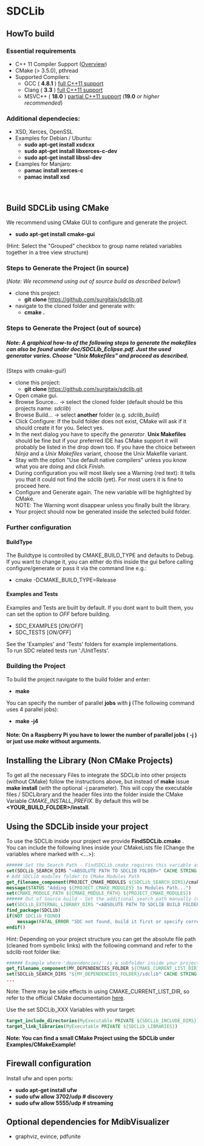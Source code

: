 # SDCLib

## HowTo build

### Essential requirements
- C++ 11 Compiler Support ([Overview](https://en.cppreference.com/w/cpp/compiler_support#cpp11))
- CMake (> 3.5.0), pthread
- Supported Compilers:
    - GCC    ( **4.8.1** )	[full C++11 support](https://gcc.gnu.org/projects/cxx-status.html#cxx11)
    - Clang  ( **3.3** )  [full C++11 support](http://clang.llvm.org/cxx_status.html#cxx11)
    - MSVC++ ( **18.0** )  [partial C++11 support](https://docs.microsoft.com/en-us/cpp/visual-cpp-language-conformance?view=vs-2017) (**19.0** *or higher recommended*)

### Additional dependecies: 
- XSD, Xerces, OpenSSL  
- Examples for Debian / Ubuntu:  
    - **sudo apt-get install xsdcxx**  
    - **sudo apt-get install libxerces-c-dev**  
    - **sudo apt-get install libssl-dev**  
- Examples for Manjaro:  
    - **pamac install xerces-c**  
    - **pamac install xsd**  
    
<br/>

## Build SDCLib using CMake
We recommend using CMake GUI to configure and generate the project.  
- **sudo apt-get install cmake-gui**  
  
(Hint: Select the "Grouped" checkbox to group name related variables together in a tree view structure)

### Steps to Generate the Project (in source) ###
(*Note: We recommend using out of source build as described below!*)  
- clone this project:  
    - **git clone** https://github.com/surgitaix/sdclib.git  
- navigate to the cloned folder and generate with:  
    - **cmake .**

### Steps to Generate the Project (out of source) ###
##### Note: A graphical how-to of the following steps to generate the makefiles can also be found under doc/SDCLib_Eclipse.pdf. Just the used generator varies. Choose "Unix Makefiles" and proceed as described. #####
(Steps with cmake-gui!)
- clone this project:  
    - **git clone** https://github.com/surgitaix/sdclib.git  
- Open cmake gui.  
- Browse Source... -> select the cloned folder (default should be this projects name: *sdclib*)  
- Browse Build... -> select **another** folder (e.g. *sdclib_build*)  
- Click Configure: If the build folder does not exist, CMake will ask if it should create it for you. Select yes.
- In the next dialog you have to specify the *generator*. **Unix Makefiles** should be fine but if your preferred IDE has CMake support it will probably be listed in the drop down too. If you have the choice between *<IDE> Ninja* and a *<IDE> Unix Makefiles* variant, choose the Unix Makefile variant.
- Stay with the option "Use default native compilers" unless you know what you are doing and click *Finish*.
- During configuration you will most likely see a Warning (red text): It tells you that it could not find the sdclib (yet). For most users it is fine to proceed here.  
- Configure and Generate again. The new variable will be highlighted by CMake.  
NOTE: The Warning wont disappear unless you finally built the library.  
- Your project should now be generated inside the selected build folder.


### Further configuration ###
#### BuildType ####
The Buildtype is controlled by CMAKE_BUILD_TYPE and defaults to Debug. If you want to change it, you can either do this inside the gui before calling configure/generate or pass it via the command line e.g.:
- cmake -DCMAKE_BUILD_TYPE=Release
#### Examples and Tests ####
Examples and Tests are built by default. If you dont want to built them, you can set the option to *OFF* before building.
- SDC_EXAMPLES [*ON/OFF*]
- SDC_TESTS [*ON/OFF*]  
  
See the 'Examples' and 'Tests' folders for example implementations.  
To run SDC related tests run './UnitTests'.

### Building the Project ###
To build the project navigate to the build folder and enter:  
- **make**
  
You can specify the number of parallel **jobs** with **j** (The following command uses 4 parallel jobs):
- **make -j4**  
#### Note: On a Raspberry Pi you have to lower the number of parallel jobs ( -j ) or just use ***make*** without arguments. ####
  
## Installing the Library (Non CMake Projects) ##
To get all the necessary Files to integrate the SDCLib into other projects (without CMake) follow the instructions above, but instead of **make** issue **make install** (with the optional -j parameter).
This will copy the executable files / SDCLibrary and the header files into the folder inside the CMake Variable *CMAKE_INSTALL_PREFIX*. By default this will be **<YOUR_BUILD_FOLDER\>/install**.

## Using the SDCLib inside your project ##
To use the SDCLib inside your project we provide **FindSDCLib.cmake** .  
You can include the following lines inside your CMakeLists file (Change the variables where marked with <...>):
```cmake
###### Set the Search Path - FindSDCLib.cmake requires this variable as "entry point"
set(SDCLib_SEARCH_DIRS "<ABSOLUTE PATH TO SDCLIB FOLDER>" CACHE STRING "SDCLib root dir")
# Add SDCLib modules folder to CMake Modules Path
get_filename_component(PROJECT_CMAKE_MODULES ${SDCLib_SEARCH_DIRS}/cmake/Modules REALPATH)
message(STATUS "Adding ${PROJECT_CMAKE_MODULES} to Modules Path...")
set(CMAKE_MODULE_PATH ${CMAKE_MODULE_PATH} ${PROJECT_CMAKE_MODULES})
###### Out of Source build - Set the additional search path manually (dont change build folder later or change this too)
set(SDCLib_EXTERNAL_LIBRARY_DIRS "<ABSOLUTE PATH TO SDCLIB BUILD FOLDER>/bin" CACHE STRING "External Dirs")
find_package(SDCLib)
if(NOT SDCLib_FOUND)
    message(FATAL_ERROR "SDC not found, build it first or specify correct path!")
endif()
```
Hint: Depending on your project structure you can get the absolute file path (cleaned from symbolic links) with the following command and refer to the sdclib root folder like:
```cmake
###### Example where 'dependencies/' is a subfolder inside your projects root folder
get_filename_component(MY_DEPENDENCIES_FOLDER ${CMAKE_CURRENT_LIST_DIR}/dependencies/ REALPATH)
set(SDCLib_SEARCH_DIRS "${MY_DEPENDENCIES_FOLDER}/sdclib" CACHE STRING "SDCLib root dir")
...
```
Note: There may be side effects in using CMAKE_CURRENT_LIST_DIR, so refer to the official CMake documentation [here](https://cmake.org/cmake/help/v3.0/variable/CMAKE_CURRENT_LIST_DIR.html).
  
Use the set SDCLib_XXX Variables with your target:
```cmake
target_include_directories(MyExecutable PRIVATE ${SDCLib_INCLUDE_DIRS})
target_link_libraries(MyExecutable PRIVATE ${SDCLib_LIBRARIES})

```
**Note: You can find a small CMake Project using the SDCLib under Examples/CMakeExample!**
  
## Firewall configuration
Install ufw and open ports:  
- **sudo apt-get install ufw**  
- **sudo ufw allow 3702/udp # discovery**  
- **sudo ufw allow 5555/udp # streaming**  

## Optional dependencies for MdibVisualizer
- graphviz, evince, pdfunite
